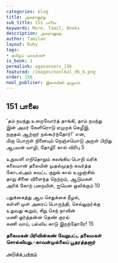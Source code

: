 ```yaml
---
categories: blog
title: அகநானூறு
sub_title: 151 பாலை
keywords: More, Tamil, Books
description: அகநானூறு
author: Tamilan
layout: Ruby
tags:
- தமிழ்ப் புலவர்கள்
is_book: 1
permalink: agananooru_156
featured: /images/noolkal_96_6.png
order: 156
nool_publiser: இசையினி குழுமம்
---
```



## 151 பாலை

'தம் நயந்து உறைவோர்த் தாங்கி, தாம் நயந்து  
இன் அமர் கேளிரொடு ஏமுறக் கெழீஇ,  
நகுதல் ஆற்றார் நல்கூர்ந்தோர்!' என,  
மிகு பொருள் நினையும் நெஞ்சமொடு அருள் பிறிது  
ஆபமன் வாழி, தோழி! கால் விரிபு 5

உறுவளி எறிதொறும் கலங்கிய பொறி வரிக்  
கலைமான் தலையின் முதல்முதற் கவர்த்த  
கோடல்அம் கவட்ட குறுங் கால் உழுஞ்சில்  
தாறு சினை விளைந்த நெற்றம், ஆடுமகள்  
அரிக் கோற் பறையின், ஐயென ஒலிக்கும் 10

பதுக்கைத்து ஆய செதுக்கை நீழல்,  
கள்ளி முள் அரைப் பொருந்தி, செல்லுநர்க்கு  
உறுவது கூறும், சிறு செந் நாவின்  
மணி ஓர்த்தன்ன தெண் குரல்  
கணி வாய், பல்லிய காடு இறந்தோரே! 15

**தலைமகன் பிரிவின்கண் வேறுபட்ட தலைமகள்  
சொல்லியது.-காவன்முல்லைப் பூதரத்தனார்**

[அடுத்த பக்கம்](agananooru_157)